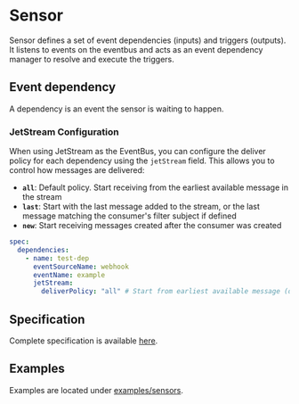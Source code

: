 # Sensor

Sensor defines a set of event dependencies (inputs) and triggers (outputs).
It listens to events on the eventbus and acts as an event dependency manager to resolve and execute the triggers.

## Event dependency

A dependency is an event the sensor is waiting to happen.

### JetStream Configuration

When using JetStream as the EventBus, you can configure the deliver policy for each dependency using the `jetStream` field. This allows you to control how messages are delivered:

- **`all`**: Default policy. Start receiving from the earliest available message in the stream
- **`last`**: Start with the last message added to the stream, or the last message matching the consumer's filter subject if defined
- **`new`**: Start receiving messages created after the consumer was created

```yaml
spec:
  dependencies:
    - name: test-dep
      eventSourceName: webhook
      eventName: example
      jetStream:
        deliverPolicy: "all" # Start from earliest available message (default)
```

## Specification

Complete specification is available [here](https://github.com/argoproj/argo-events/blob/master/api/sensor.md).

## Examples

Examples are located under [examples/sensors](https://github.com/argoproj/argo-events/tree/master/examples/sensors).
